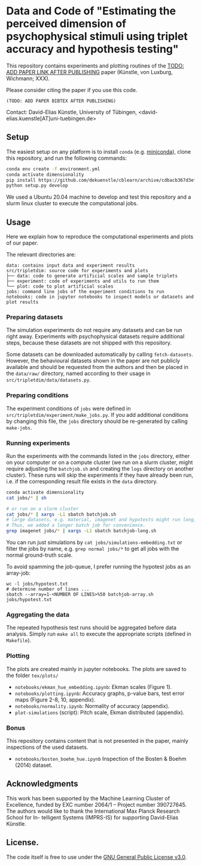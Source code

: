 # Data and Code of "Estimating the perceived dimension of psychophysical stimuli using triplet accuracy and hypothesis testing"

This repository contains experiments and plotting routines 
of the [TODO: ADD PAPER LINK AFTER PUBLISHING](link) paper (Künstle, von Luxburg, Wichmann; XXX).

Please consider citing the paper if you use this code.
```
(TODO: ADD PAPER BIBTEX AFTER PUBLISHING)
```

Contact: David-Elias Künstle, University of Tübingen, <david-elias.kuenstle[AT]uni-tuebingen.de>


## Setup

The easiest setup on any platform is to install
`conda` (e.g. [miniconda](https://docs.conda.io/en/latest/miniconda.html)), clone this 
repository, and run the following commands:

```sh
conda env create -f environment.yml
conda activate dimensionality
pip install https://github.com/dekuenstle/cblearn/archive/cdbacb367d3efa2bef94a70bdf8e505f6c7bbd30.zip
python setup.py develop
```

We used a Ubuntu 20.04 machine to develop and test this repository and a slurm linux cluster to execute the computational jobs. 

## Usage

Here we explain how to reproduce
the computational experiments and plots of our paper. 

The relevant directories are:
```
data: contains input data and experiment results
src/tripletdim: source code for experiments and plots
├── data: code to generate artificial scales and sample triplets
├── experiment: code of experiments and utils to run them
└── plot: code to plot artificial scales
jobs: command line jobs of the experiment conditions to run
notebooks: code in jupyter notebooks to inspect models or datasets and plot results
```

### Preparing datasets

The simulation experiments do not require any datasets and can be run right away.
Experiments with psychophysical datasets require additional steps,
because these datasets are not shipped with this repository.

Some datasets can be downloaded automatically by calling `fetch-datasets`. 
However, the behavioural datasets shown in the paper are not publicly available 
and should be requested from the authors and then be placed in the `data/raw/` directory,
named according to their usage in `src/tripletdim/data/datasets.py`.

### Preparing conditions
The experiment conditions of `jobs` were defined in
`src/tripletdim/experiment/make_jobs.py`.
If you add additional conditions by changing this file,
the `jobs` directory should be re-generated by calling `make-jobs`.

### Running experiments
Run the experiments with the commands listed in the `jobs` directory,
either on your computer or on a compute cluster (we run on a slurm cluster, 
might require adjusting the `batchjob.sh` and creating the `logs` directory on another cluster).
These runs will skip the experiments if they have already been run, i.e. if the corresponding
result file exists in the `data` directory.

```sh
conda activate dimensionality
cat jobs/* | sh

# or run on a slurm cluster
cat jobs/* | xargs -L1 sbatch batchjob.sh
# large datasets, e.g. material, imagenet and hypotests might run long, depending on your cluster's CPU.
# Thus, we added a longer batch job for convenience.
grep imagenet jobs/* | xargs -L1 sbatch batchjob-long.sh
```

You can run just simulations by  `cat jobs/simulations-embedding.txt`  or filter the jobs by name, 
e.g. `grep normal jobs/*` to get all jobs with the normal ground-truth scale.

To avoid spamming the job-queue, I prefer running the hypotest jobs as an array-job:
```
wc -l jobs/hypotest.txt
# determine number of lines ...
sbatch --array=1-<NUMBER OF LINES>%50 batchjob-array.sh  jobs/hypotest.txt
```

### Aggregating the data

The repeated hypothesis test runs should be aggregated before data analysis.
Simply run `make all` to execute the appropriate scripts (defined in `Makefile`).

### Plotting

The plots are created mainly in jupyter notebooks. The plots are saved to the folder `tex/plots/`

* `notebooks/ekman_hue_embedding.ipynb`: Ekman scales (Figure 1).
* `notebooks/plotting.ipynb`: Accuracy graphs, p-value bars, test error maps (Figure 2-8, 10, appendix).
* `notebooks/normality.ipynb`: Normality of accuracy (appendix).
* `plot-simulations` (script): Pitch scale, Ekman distributed (appendix).

### Bonus

This repository contains content that is not presented in the paper, mainly inspections of the used datasets. 

* `notebooks/bosten_boehm_hue.ipynb` Inspection of the Bosten & Boehm (2014) dataset.

## Acknowledgments

This work has been supported by the Machine Learning
Cluster of Excellence, funded by EXC number 2064/1 –
Project number 390727645. The authors would like to
thank the International Max Planck Research School for In-
telligent Systems (IMPRS-IS) for supporting David-Elias
Künstle.


## License.

The code itself is free to use under the [GNU General Public License v3.0](./LICENSE.txt).

